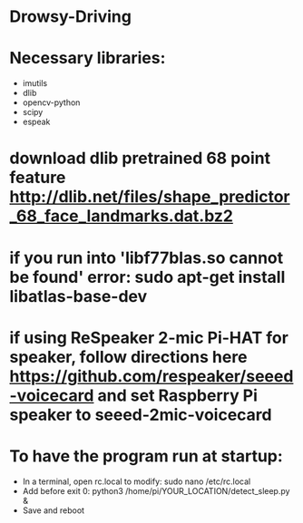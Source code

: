 # Drowsy-Driving

# Necessary libraries:
* imutils
* dlib
* opencv-python
* scipy
* espeak
# download dlib pretrained 68 point feature http://dlib.net/files/shape_predictor_68_face_landmarks.dat.bz2
# if you run into 'libf77blas.so cannot be found' error: sudo apt-get install libatlas-base-dev
# if using ReSpeaker 2-mic Pi-HAT for speaker, follow directions here https://github.com/respeaker/seeed-voicecard and set Raspberry Pi speaker to seeed-2mic-voicecard
# To have the program run at startup: 
* In a terminal, open rc.local to modify: sudo nano /etc/rc.local
* Add before exit 0: python3 /home/pi/YOUR_LOCATION/detect_sleep.py &
* Save and reboot
